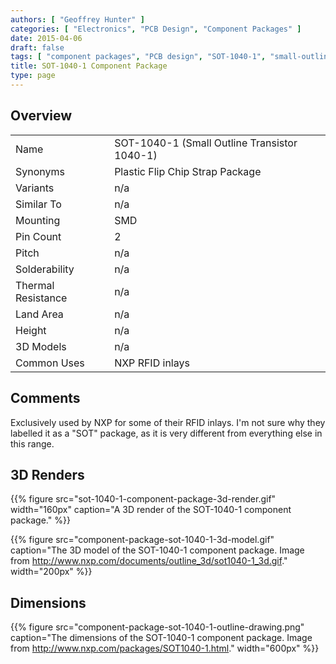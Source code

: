 ```yaml
---
authors: [ "Geoffrey Hunter" ]
categories: [ "Electronics", "PCB Design", "Component Packages" ]
date: 2015-04-06
draft: false
tags: [ "component packages", "PCB design", "SOT-1040-1", "small-outline", "transistor", "RFID" ]
title: SOT-1040-1 Component Package
type: page
---
```


## Overview


<table>
<tbody >
<tr >
<td >Name
</td>

<td >SOT-1040-1 (Small Outline Transistor 1040-1)
</td>
</tr>
<tr >

<td >Synonyms
</td>

<td >Plastic Flip Chip Strap Package


</td>
</tr>
<tr >

<td >Variants
</td>

<td >n/a
</td>
</tr>
<tr >

<td >Similar To
</td>

<td >n/a
</td>
</tr>
<tr >

<td >Mounting
</td>

<td >SMD
</td>
</tr>
<tr >

<td >Pin Count
</td>

<td >2
</td>
</tr>
<tr >

<td >Pitch
</td>

<td >n/a
</td>
</tr>
<tr >

<td >Solderability
</td>

<td >n/a
</td>
</tr>
<tr >

<td >Thermal Resistance
</td>

<td >n/a
</td>
</tr>
<tr >

<td >Land Area
</td>

<td >n/a
</td>
</tr>
<tr >

<td >Height
</td>

<td >n/a
</td>
</tr>
<tr >

<td >3D Models
</td>

<td >n/a
</td>
</tr>
<tr >

<td >Common Uses
</td>

<td >NXP RFID inlays
</td>
</tr>
</tbody>
</table>

## Comments

Exclusively used by NXP for some of their RFID inlays. I'm not sure why they labelled it as a "SOT" package, as it is very different from everything else in this range.

## 3D Renders

{{% figure src="sot-1040-1-component-package-3d-render.gif" width="160px" caption="A 3D render of the SOT-1040-1 component package."  %}}

{{% figure src="component-package-sot-1040-1-3d-model.gif" caption="The 3D model of the SOT-1040-1 component package. Image from http://www.nxp.com/documents/outline_3d/sot1040-1_3d.gif."  width="200px" %}}

## Dimensions

{{% figure src="component-package-sot-1040-1-outline-drawing.png" caption="The dimensions of the SOT-1040-1 component package. Image from http://www.nxp.com/packages/SOT1040-1.html."  width="600px" %}}
